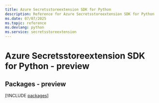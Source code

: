 ```yaml
---
title: Azure Secretsstoreextension SDK for Python
description: Reference for Azure Secretsstoreextension SDK for Python
ms.date: 07/07/2025
ms.topic: reference
ms.devlang: python
ms.service: secretsstoreextension
---
```

# Azure Secretsstoreextension SDK for Python - preview
## Packages - preview
[!INCLUDE [packages](secretsstoreextension-index.md)]